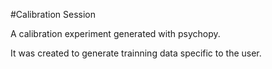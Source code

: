 #Calibration Session

A calibration experiment generated with psychopy.

It was created to generate trainning data specific to the user.
